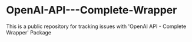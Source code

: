 # OpenAI-API---Complete-Wrapper
This is a public repository for tracking issues with 'OpenAI API - Complete Wrapper' Package
